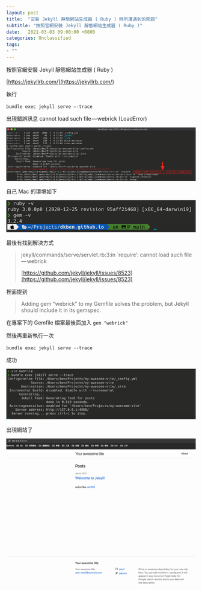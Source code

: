 ```yaml
---
layout: post
title:  "安裝 Jekyll 靜態網站生成器 ( Ruby ) 時所遭遇到的問題"
subtitle: "按照官網安裝 Jekyll 靜態網站生成器 ( Ruby )"
date:   2021-03-03 09:00:00 +0800
categories: Unclassified
tags:
- ""
---
```


按照官網安裝 Jekyll 靜態網站生成器 ( Ruby )

[https://jekyllrb.com/](https://jekyllrb.com/)

執行

`bundle exec jekyll serve —-trace`

出現錯誤訊息 cannot load such file — webrick (LoadError)

![](/images/medium/1__Zz6FCn2PDxNxl3x6iTOUkg.png)

自己 Mac 的環境如下

![](/images/medium/1__dtrxM__YZ__5NubCFH7PBZxQ.png)

最後有找到解決方式

> jekyll/commands/serve/servlet.rb:3:in \`require’: cannot load such file — webrick
>
> [https://github.com/jekyll/jekyll/issues/8523](https://github.com/jekyll/jekyll/issues/8523)

裡面提到

> Adding gem “webrick” to my Gemfile solves the problem, but Jekyll should include it in its gemspec.

在專案下的 Gemfile 檔案最後面加入 `gem "webrick"`

然後再重新執行一次

`bundle exec jekyll serve --trace`

成功

![](/images/medium/1__kUfLX15ruunAMuS0qMV__mg.png)

出現網站了

![](/images/medium/1__5VJP2pYXZq0fJg2hnNgshQ.png)